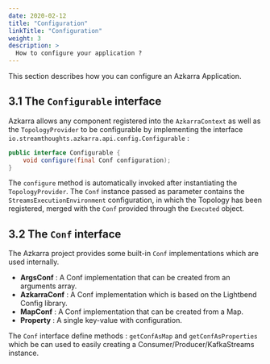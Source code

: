 ```yaml
---
date: 2020-02-12
title: "Configuration"
linkTitle: "Configuration"
weight: 3
description: >
  How to configure your application ?
---
```


This section describes how you can configure an Azkarra Application.

## 3.1 The `Configurable` interface

Azkarra allows any component registered into the `AzkarraContext` as well as the `TopologyProvider` to be configurable by implementing the interface `io.streamthoughts.azkarra.api.config.Configurable` : 

```java
public interface Configurable {
    void configure(final Conf configuration);
}
```

The `configure` method is automatically invoked after instantiating the `TopologyProvider`. 
The `Conf` instance passed as parameter contains the `StreamsExecutionEnvironment` configuration, in which the Topology has been registered, merged
with the `Conf` provided through the `Executed` object.

## 3.2 The `Conf` interface

The Azkarra project provides some built-in `Conf` implementations which are used internally.

* **ArgsConf** : A Conf implementation that can be created from an arguments array.
* **AzkarraConf** : A Conf implementation which is based on the Lightbend Config library.  
* **MapConf** : A Conf implementation that can be created from a Map.
* **Property** : A single key-value with configuration.

The `Conf` interface define methods : `getConfAsMap` and `getConfAsProperties` which be can used to easily creating a Consumer/Producer/KafkaStreams instance.